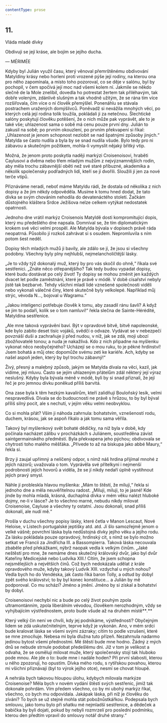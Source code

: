 ```yaml
---
contentType: prose
---
```


## 11.  
Vláda mladé dívky

Obdivuji se její kráse, ale bojím se jejího ducha.

— MÉRIMÉE

Kdyby byl Julián využil času, který věnoval přemrštěnému obdivování Matyldiny krásy nebo horlení proti vrozené pýše její rodiny, na kterou ona pro něho zapomínala, a místo toho pozoroval, co se děje v salónu, byl by pochopil, v čem spočívá její moc nad všemi kolem ní. Jakmile se někdo slečně de la Mole znelíbil, dovedla ho potrestat žertem tak přiléhavým, tak dobře voleným, zdánlivě slušným a tak vhodně užitým, že se rána tím více rozšiřovala, čím více o ní člověk přemýšlel. Ponenáhlu se stávala postrachem uražených domýšlivců. Poněvadž si nevážila mnohých věcí, po kterých celá její rodina tolik toužila, pokládali ji za netečnou. Šlechtické salóny poskytují člověku potěšení, že o nich může pak vyprávět, ale to je také vše; uhlazenost sama o sobě má cenu pouze první dny. Julián to zakusil na sobě; po prvním okouzlení, po prvním překvapení si říkal: „Uhlazenost je jenom schopnost nezlobit se nad špatnými způsoby jiných.“ Matylda se často nudila a byla by se snad nudila všude. Bylo tedy pro ni zábavou a skutečným požitkem, mohla-li vymyslit nějaký břitký vtip.

Možná, že jenom proto poskytla naději markýzi Croisenoisovi, hraběti Caylusovi a dvěma nebo třem mladým mužům z nejvýznamnějších rodin, aby měla trochu zábavnější oběti než své staré příbuzné, akademika a několik společensky podřadných lidí, kteří se jí dvořili. Sloužili jí jen za nové terče vtipů.

Přiznáváme neradi, neboť máme Matyldu rádi, že dostala od několika z nich dopisy a že jim někdy odpověděla. Musíme k tomu hned dodat, že tato dívka se svým chováním nehodila do devatenáctého století. Žačkám důstojného kláštera Srdce Ježíšova nelze celkem vytýkat nedostatek opatrnosti.

Jednoho dne vrátil markýz Croisenois Matyldě dosti kompromitující dopis, který mu předešlého dne napsala. Domníval se, že tím diplomatickým krokem své věci velmi prospěl. Ale Matylda bývala v dopisech právě ráda neopatrná. Působilo jí rozkoš zahrávat si s osudem. Nepromluvila s ním potom šest neděl.

Dopisy těch mladých mužů ji bavily, ale zdálo se jí, že jsou si všechny podobny. Všechny byly plny nejhlubší, nejmelancholičtější lásky.

„Je to vždy týž dokonalý muž, který by pro vás skočil do ohně,“ říkala své sestřenici. „Znáte něco otřepanějšího? Tak tedy budou vypadat dopisy, které budu dostávat po celý život! Ty dopisy se mohou změnit jen každých dvacet let podle zaměstnání, které je právě v módě. V době císařství nebyly jistě tak bezbarvé. Tehdy všichni mladí lidé vznešené společnosti viděli nebo vykonali válečné činy, které skutečně byly velkolepé. Například můj strýc, vévoda N…, bojoval u Wagramu.“

„Jakou inteligenci potřebuje člověk k tomu, aby zasadil ránu šavlí? A když se jim to podaří, kolik se o tom namluví!“ řekla slečna de Sainte-Hérédité, Matyldina sestřenice.

„Ale mne taková vyprávění baví. Být v opravdové bitvě, bitvě napoleonské, kde bylo zabito deset tisíc vojáků, svědčí o odvaze. Vydávat se v nebezpečí povznáší duši a zachraňuje ji před nudou, v níž, jak se zdá, moji ubozí zbožňovatelé tonou; a nuda je nakažlivá. Kdo z nich připadne na myšlenku vykonat něco neobyčejného? Ucházejí se o mou ruku, to je pěkné hrdinství! Jsem bohatá a můj otec dopomůže svému zeti ke kariéře. Ach, kdyby se našel aspoň jeden, který by byl trochu zábavný!“

Živý, přesný a malebný způsob, jakým se Matylda dívala na věci, kazil, jak vidíme, její mluvu. Často se jejím uhlazeným přátelům zdál některý její výraz neslušný. Kdyby byla bývala méně v módě, byli by si snad přiznali, že její řeč je pro jemnou dívku poněkud příliš barvitá.

Ona zase byla k těm hezkým kavalírům, kteří zalidňují Bouloňský lesík, velmi nespravedlivá. Dívala se do budoucnosti ne právě s hrůzou, to by byl býval příliš silný pocit, ale s nechutí, v jejím věku velmi neobvyklou.

Co si mohla přát? Vším ji náhoda zahrnula: bohatstvím, vznešeností rodu, duchem, krásou, jak se aspoň říkalo a jak tomu sama věřila.

Takový byl myšlenkový svět bohaté dědičky, na niž byla v době, kdy počínala nacházet zálibu v procházkách s Juliánem, soustředěna závist saintgermainského předměstí. Byla překvapena jeho pýchou; obdivovala se chytrosti toho malého měšťáka. „Přivede to až na biskupa jako abbé Maury,“ řekla si.

Brzy ji zaujal upřímný a nelíčený odpor, s nímž náš hrdina přijímal mnohé z jejích názorů; uvažovala o tom. Vyprávěla své přítelkyni i nejmenší podrobnosti jejich hovorů a viděla, že se jí nikdy nedaří úplně vystihnout jejich pravý smysl.

Náhle jí probleskla hlavou myšlenka: „Mám to štěstí, že miluji,“ řekla si jednoho dne a měla neuvěřitelnou radost. „Miluji, miluji, to je jasné! Kde jinde by mohla mladá, krásná, duchaplná dívka v mém věku nalézt hluboké dojmy, ne-li v lásce? Je to všechno marné, nebudu nikdy milovat Croisenoise, Cayluse a všechny ty ostatní. Jsou dokonalí, snad příliš dokonalí, ale nudí mě.“

Prošla v duchu všechny popisy lásky, které četla v Manon Lescaut, Nové Heloise, v Listech portugalské jeptišky atd. atd. Jí šlo samozřejmě jenom o velké vášně; povrchní láska byla nedůstojná dívky jejího věku a jejího rodu. Za lásku pokládala pouze opravdový, hrdinský cit, s nímž se bylo možno setkat ve Francii za Jindřicha III. a Bassompierra. Taková láska necouvala zbaběle před překážkami, nýbrž naopak vedla k velkým činům. „Jaké neštěstí pro mne, že nemáme dnes skutečný královský dvůr, jako byl dvůr Kateřiny Medicejské nebo Ludvíka XIII.! Cítím, že jsem schopna nejsmělejších a největších činů. Což bych nedokázala udělat z krále opravdového muže, kdyby takový Ludvík XIII. vzdychal u mých nohou? Vedla bych ho do Vendéska, jak často říká baron Tolly, a odtud by dobyl zpět svého království; to by byl konec konstituce… a Julián by mě podporoval. Co mu schází? Jméno a jmění. Jméno by si získal a bohatství by dobyl.

Croisenoisovi nechybí nic a bude po celý život pouhým zpola ultramontánním, zpola liberálním vévodou, člověkem nerozhodným, vždy se vyhýbajícím výstřednostem, proto bude všude až na druhém místě**_._**

Který velký čin není ve chvíli, kdy jej podnikáme, výstředností? Obyčejným lidem se zdá uskutečnitelným, teprve když je vykonán. Ano, v mém srdci bude kralovat láska se všemi svými zázraky; cítím to podle vzrušení, které se mne zmocňuje. Nebesa mi byla dlužna tuto přízeň. Nezahrnula nadarmo jedinou bytost všemi přednostmi. Mé štěstí bude mne hodno. Žádný z mých dnů se nebude strnule podobat předešlému dni. Již v tom je velikost a odvaha, že se osměluji milovat muže, který společensky stojí tak hluboko pode mnou. Ale jde o to: bude mne i nadále hoden? Při první slabosti, kterou u něho zpozoruji, ho opustím. Dívka mého rodu, s rytířskou povahou, kterou mi všichni přiznávají (byl to výrok jejího otce), nesmí se chovat hloupě.

A nehrála bych takovou hloupou úlohu, kdybych milovala markýze Croisenoise? Měla bych v novém vydání štěstí svých sestřenic, jimiž tak dokonale pohrdám. Vím předem všechno, co by mi ubohý markýz říkal, všechno, co bych mu odpovídala. Jakápak láska, při níž je člověku do zívání? To bych se už stejně mohla stát pobožnůstkářkou. Podepsala bych smlouvu, jako tomu bylo při sňatku mé nejmladší sestřenice, a dědeček a babička by byli dojati, pokud by nebyli rozmrzelí pro poslední podmínku, kterou den předtím vpravil do smlouvy notář druhé strany.“
